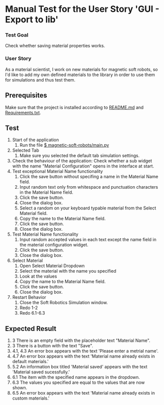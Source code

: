 # Manual Test for the User Story 'GUI - Export to lib'

### Test Goal
Check whether saving material properties works.

### User Story
As a material scientist, I work on new materials for magnetic soft robots, so I'd like to add my own defined materials to the library in order to use them for simulations and thus test them.

## Prerequisites
Make sure that the project is installed according to [README.md]() and [Requirements.txt]().


## Test
1. Start of the application
    1. Run the file [$ magnetic-soft-robots/main.py](../../../main.py)
2. Selected Tab
    1. Make sure you selected the default tab simulation settings.
3. Check the behaviour of the application: Check whether a sub widget with the name "Material Configuration" opens in the interface at start.
4. Test exceptional Material Name functionality
    1. Click the save button without specifing a name in the Material Name field.
    2. Input random text only from whitespace and punctuation characters in the Material Name field.
    3. Click the save button.
    4. Close the dialog box.
    5. Select a random on your keyboard typable material from the Select Material field.
    6. Copy the name to the Material Name field.
    7. Click the save button.
    8. Close the dialog box.
5. Test Material Name functionality
    1. Input random accepted values in each text except the name field in the material configuration widget.
    2. Click the save button.
    3. Close the dialog box.
6. Select Material
    1. Open Select Material Dropdown
    2. Select the material with the name you specified
    3. Look at the values
    4. Copy the name to the Material Name field.
    5. Click the save button.
    6. Close the dialog box.
7. Restart Behavior
    1. Close the Soft Robotics Simulation window.
    2. Redo 1-2
    3. Redo 6.1-6.3

## Expected Result

1. 3 There is an empty field with the placeholder text "Material Name".
2. 3 There is a button with the text "Save".
3. 4.1, 4.3 An error box appears with the text 'Please enter a metrial name'.
4. 4.7 An error box appears with the text 'Material name already exists in default materials.'
5. 5.2 An information box titled 'Material saved' appears with the text 'Material saved sucessfully.'
6. 6.1 The item with the specified name appears in the dropdown.
7. 6.3 The values you specified are equal to the values that are now shown.
8. 6.5 An error box appears with the text 'Material name already exists in custom materials.'
